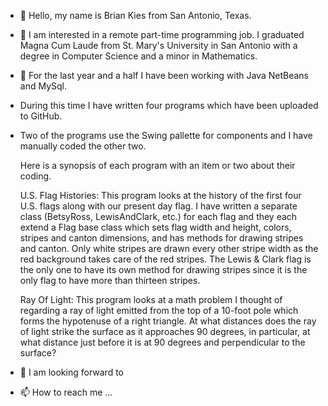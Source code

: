 - 👋 Hello, my name is Brian Kies from San Antonio, Texas.
- 👀 I am interested in a remote part-time programming job. I graduated Magna Cum Laude 
     from St. Mary's University in San Antonio with a degree in Computer Science
     and a minor in Mathematics.
- 🌱 For the last year and a half I have been working with Java NetBeans and MySql. 
-    During this time I have written four programs which have been uploaded to GitHub.  
-    Two of the programs use the Swing pallette for components and I have manually coded the other two.
     
     Here is a synopsis of each program with an item or two about their coding.
     
     U.S. Flag Histories:
     This program looks at the history of the first four U.S. flags along with our present day flag.
     I have written a separate class (BetsyRoss, LewisAndClark, etc.) for each flag and they each extend a Flag base class which sets flag width and height, 
     colors, stripes and canton dimensions, and has methods for drawing stripes and canton. Only white stripes are drawn every other stripe width as the red
     background takes care of the red stripes. The Lewis & Clark flag is the only one to have its own method for drawing stripes since it is the only flag 
     to have more than thirteen stripes.
     
     Ray Of Light:
     This program looks at a math problem I thought of regarding a ray of light emitted from the top of a 10-foot pole which forms the hypotenuse of a right triangle.
     At what distances does the ray of light strike the surface as it approaches 90 degrees, in particular, at what distance just before it is at 90 degrees and 
     perpendicular to the surface?
     
     
    
     
- 💞️ I am looking forward to 
- 📫 How to reach me ...

<!---
bkies23/bkies23 is a ✨ special ✨ repository because its `README.md` (this file) appears on your GitHub profile.
You can click the Preview link to take a look at your changes.
--->
